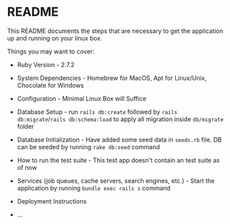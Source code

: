 # README

This README documents the steps that are necessary to get the application up and running on your linux box.

Things you may want to cover:

* Ruby Version - 2.7.2

* System Dependencies -  Homebrew for MacOS, Apt for Linux/Unix, Chocolate for Windows

* Configuration - Minimal Linux Box will Suffice

* Database Setup - run `rails db:create` followed by `rails db:migrate`/`rails db:schema:load` to apply all migration inside `db/migrate` folder

* Database Initialization - Have added some seed data in `seeds.rb` file. DB can be seeded by running `rake db:seed` command 

* How to run the test suite - This test app doesn't contain an test suite as of now

* Services (job queues, cache servers, search engines, etc.) -  Start the application by running `bundle exec rails s` command

* Deployment Instructions

* ...
